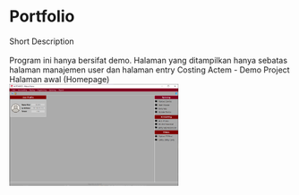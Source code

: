# Portfolio
Short Description </br> </br>
Program ini hanya bersifat demo. Halaman yang ditampilkan hanya sebatas halaman manajemen user dan halaman entry
Costing Actem - Demo Project</br>
Halaman awal (Homepage)</br>
<img src="https://raw.githubusercontent.com/FahrulIT/Portfolio/main/Home%20(Halaman%20Awal).png?token=AWQLOHH7YXXCZM2UKZJUBBDBSN7X6" width="60%"></img>
